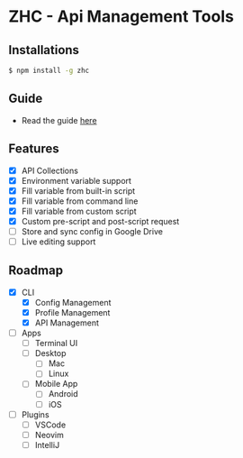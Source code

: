 # ZHC - Api Management Tools

## Installations
```sh
$ npm install -g zhc
```

## Guide
- Read the guide [here](./docs/GUIDE.md)

## Features
- [X] API Collections
- [X] Environment variable support
- [X] Fill variable from built-in script
- [X] Fill variable from command line
- [X] Fill variable from custom script
- [X] Custom pre-script and post-script request
- [ ] Store and sync config in Google Drive
- [ ] Live editing support

## Roadmap
- [X] CLI
  - [X] Config Management
  - [X] Profile Management
  - [X] API Management
- [ ] Apps
  - [ ] Terminal UI
  - [ ] Desktop 
    - [ ] Mac
    - [ ] Linux
  - [ ] Mobile App
    - [ ] Android
    - [ ] iOS
- [ ] Plugins
  - [ ] VSCode
  - [ ] Neovim
  - [ ] IntelliJ
